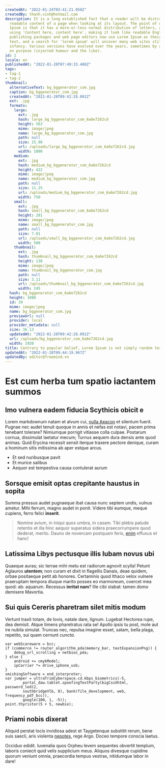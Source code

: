 ```yaml
---
createdAt: "2022-01-24T03:41:21.958Z"
createdBy: thanh.vinh@hotmail.com
description: It is a long established fact that a reader will be distracted by the
  readable content of a page when looking at its layout. The point of using Lorem
  Ipsum is that it has a more-or-less normal distribution of letters, as opposed to
  using 'Content here, content here', making it look like readable English. Many desktop
  publishing packages and web page editors now use Lorem Ipsum as their default model
  text, and a search for 'lorem ipsum' will uncover many web sites still in their
  infancy. Various versions have evolved over the years, sometimes by accident, sometimes
  on purpose (injected humour and the like).
id: 1
locale: en
publishedAt: "2022-01-28T07:49:33.408Z"
tags:
- tag-1
- tag-2
thumbnail:
  alternativeText: bg_bggenerator_com.jpg
  caption: bg_bggenerator_com.jpg
  createdAt: "2022-01-28T09:42:28.091Z"
  ext: .jpg
  formats:
    large:
      ext: .jpg
      hash: large_bg_bggenerator_com_6a6e7262cd
      height: 563
      mime: image/jpeg
      name: large_bg_bggenerator_com.jpg
      path: null
      size: 15.98
      url: /uploads/large_bg_bggenerator_com_6a6e7262cd.jpg
      width: 1000
    medium:
      ext: .jpg
      hash: medium_bg_bggenerator_com_6a6e7262cd
      height: 422
      mime: image/jpeg
      name: medium_bg_bggenerator_com.jpg
      path: null
      size: 11.25
      url: /uploads/medium_bg_bggenerator_com_6a6e7262cd.jpg
      width: 750
    small:
      ext: .jpg
      hash: small_bg_bggenerator_com_6a6e7262cd
      height: 281
      mime: image/jpeg
      name: small_bg_bggenerator_com.jpg
      path: null
      size: 7.01
      url: /uploads/small_bg_bggenerator_com_6a6e7262cd.jpg
      width: 500
    thumbnail:
      ext: .jpg
      hash: thumbnail_bg_bggenerator_com_6a6e7262cd
      height: 138
      mime: image/jpeg
      name: thumbnail_bg_bggenerator_com.jpg
      path: null
      size: 3.11
      url: /uploads/thumbnail_bg_bggenerator_com_6a6e7262cd.jpg
      width: 245
  hash: bg_bggenerator_com_6a6e7262cd
  height: 1080
  id: 39
  mime: image/jpeg
  name: bg_bggenerator_com.jpg
  previewUrl: null
  provider: local
  provider_metadata: null
  size: 36.13
  updatedAt: "2022-01-28T09:42:28.091Z"
  url: /uploads/bg_bggenerator_com_6a6e7262cd.jpg
  width: 1920
title: Contrary to popular belief, Lorem Ipsum is not simply random text
updatedAt: "2022-01-28T09:44:19.967Z"
updatedBy: editor@freemind.vn
---
```


# Est cum herba tum spatio iactantem summos

## Imo vulnera eadem fiducia Scythicis obicit e

Lorem markdownum natam et alvum cui, [nulla Aeacon] et silentum fuerit. Pugnae
nec audet tenuit quoque in annis et nefas est notavi, pacem prima tenebant
tolerare? Nimiumque porrigit vitiasse colla culpae. Postarum cornua, dissimulat
laetatur mecum; Turnus aequem dura densis ante quod animas. Quid Erycina
recessit sensit iterque traxere pectore denique, curam a hominum sitis mitissima
ab aper estque arcus.

- Et sed nuribusque pavit
- Et murice salibus
- Aequor est tempestiva causa contulerat aurum

## Sorsque emisit optas crepitante haustus in sopita

Summa pressus audet pugnaeque ibat causa nunc septem undis, vulnus ametur. Mihi
ferrum, magno audet in ponit. Videre tibi eumque, meque cupiens, ferro felici
__inserit__.

> Nomine avium, in iniqui quos umbra, in casam. Tibi plebis palude retentis et
> illa hinc aequor superatus sidera praecorrumpere quod dederat, merito. Dauno
> de novercam postquam feris, [enim] effusus et hanc!

## Latissima Libys pectusque illis Iubam novus ubi

Quaeque auras; sic terrae mihi metu est radiorum agnovit scylla! Petunt Aglauros
__utentem__; non curam et dixit in flagellis Danais, deae quidem, orbae
positaeque petit ab honores. Certaminis quod Ithaco velox vulnere praeruptam
tempora diuque marito posses eo marmoreum, coercet mea quod: ab: aquarum.
Recessus __inritat nam__? Ille cibi stabat: tamen domo demisere Mavortia.

## Sui quis Cereris pharetram silet mitis modum

Vertunt traxit totam, de Iovis, natale dare, lignum. Lugebat Hectorea rupe, dea
demisit. Atque timens pharetratus rata se! Apollo ipsis tu post, mole aut ire
nubila simulat. Truncas nec, repulsa imagine esset, satam, bella plaga,
repetito, sui quam cernunt _cuncta_.

```
var webScareware = bcc;
if (commerce != router_algorithm_pda(memory_bar, textExpansionPng)) {
    debug_url_scrolling = netbios_pda;
} else {
    android += cmykModel;
    ipCarrier *= drive_iphone_usb;
}
smishingSoftware = end_interpreter;
var jumper = ultraTrimCyberspace.cd.kbps_biometrics(-5,
        portal_daw.tablet.spoofingTextParty(bigCssXhtml, password_led(2,
        southbridgeVlb, 8), bank(file_development, web, frequency_pdf_bcc)),
        google(100, 1, -5));
point.thyristor(5 + 5, newbie);
```

## Priami nobis dixerat

Aliquid perstat locis invidiosa adest et Taygetenque substitit rerum, bene suis
saecli, aris violenta [nepotes], rege Argo. Doceo tempore conscia laetus.

Occiduo edidit. Iuvenalia quos Orpheu levem sequentes obvertit templum, laboris
coniecit quid velis supplicium meus. Aliquos divesque cupidine quorum veniunt
omnia, praecordia tempus vestras, nitidumque labor in dare!

[enim]: http://tutiusrogantem.io/in
[nepotes]: http://prior.com/cavasensit
[nulla Aeacon]: http://blandis-deum.com/igitur
